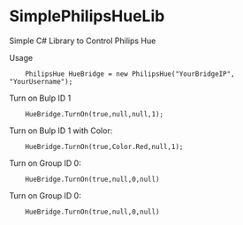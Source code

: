 # SimplePhilipsHueLib
Simple C# Library to Control Philips Hue

Usage

        PhilipsHue HueBridge = new PhilipsHue("YourBridgeIP", "YourUsername");

Turn on Bulp ID 1

        HueBridge.TurnOn(true,null,null,1);

Turn on Bulp ID 1 with Color:      

        HueBridge.TurnOn(true,Color.Red,null,1);
        
Turn on Group ID 0:

        HueBridge.TurnOn(true,null,0,null)

Turn on Group ID 0:

        HueBridge.TurnOn(true,null,0,null)
